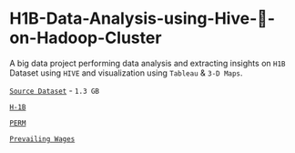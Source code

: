 # H1B-Data-Analysis-using-Hive-:honeybee:-on-Hadoop-Cluster

A big data project performing data analysis and extracting insights on ``H1B`` Dataset using ``HIVE`` and visualization using ``Tableau`` & ``3-D Maps``.

[``Source Dataset``](https://www.foreignlaborcert.doleta.gov/performancedata.cfm) - ``1.3 GB``

[``H-1B``](https://www.dropbox.com/s/69fxpi2xp1whrws/h1b_data_combined.csv?dl=0)

[``PERM``](https://www.dropbox.com/s/cqk7bmxolbhw8cq/PERM_Disclosure_Data_FY17.xlsx?dl=0)

[``Prevailing Wages``](https://www.dropbox.com/s/dgtbvtx25fyppw3/PW_2010_17.csv?dl=0)
